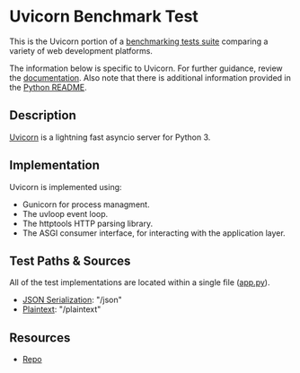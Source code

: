 # Uvicorn Benchmark Test

This is the Uvicorn portion of a [benchmarking tests suite](../../)
comparing a variety of web development platforms.

The information below is specific to Uvicorn. For further guidance,
review the [documentation](http://frameworkbenchmarks.readthedocs.org/en/latest/).
Also note that there is additional information provided in
the [Python README](../).

## Description

[Uvicorn](https://github.com/tomchristie/uvicorn) is a lightning fast
asyncio server for Python 3.

## Implementation

Uvicorn is implemented using:

* Gunicorn for process managment.
* The uvloop event loop.
* The httptools HTTP parsing library.
* The ASGI consumer interface, for interacting with the application layer.

## Test Paths & Sources

All of the test implementations are located within a single file ([app.py](app.py)).

* [JSON Serialization](app.py): "/json"
* [Plaintext](app.py): "/plaintext"

## Resources

* [Repo](https://github.com/tomchristie/uvicorn)
